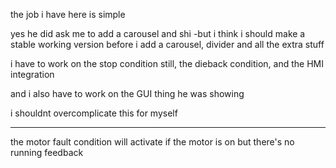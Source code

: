 the job i have here is simple

yes he did ask me to add a carousel and shi -but i think i should make a stable working version before i add a carousel, divider and all the extra stuff

i have to work on the stop condition still, the dieback condition, and the HMI integration

and i also have to work on the GUI thing he was showing

i shouldnt overcomplicate this for myself

------------------
the motor fault condition will activate if the motor is on but there's no running feedback

